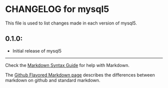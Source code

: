# CHANGELOG for mysql5

This file is used to list changes made in each version of mysql5.

## 0.1.0:

* Initial release of mysql5

- - -
Check the [Markdown Syntax Guide](http://daringfireball.net/projects/markdown/syntax) for help with Markdown.

The [Github Flavored Markdown page](http://github.github.com/github-flavored-markdown/) describes the differences between markdown on github and standard markdown.
